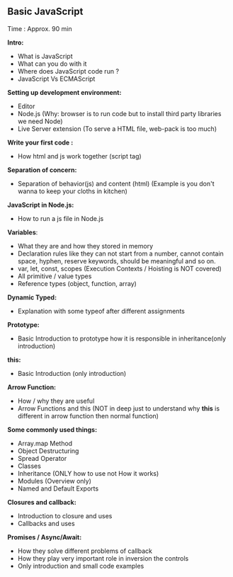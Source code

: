 ## Basic JavaScript
Time : Approx. 90 min

**Intro:**
 - What is JavaScript
 - What can you do with it 
 - Where does JavaScript code run ? 
 - JavaScript Vs ECMAScript
 
**Setting up development environment:**
 - Editor
 - Node.js (Why: browser is to run code but to install third party libraries we need Node)
 - Live Server extension (To serve a HTML file, web-pack is too much)
 
**Write your first code :**
 - How html and js work together (script tag)
 
**Separation of concern:** 
 - Separation of behavior(js) and content (html) (Example is you don't wanna to keep your cloths in kitchen)
 
**JavaScript in Node.js:** 
 - How to run a js file in Node.js

**Variables**: 
 - What they are and how they stored in memory
 - Declaration rules like they can not start from a number, cannot contain space, hyphen, reserve keywords, should be  meaningful and so on.
 - var, let, const, scopes (Execution Contexts / Hoisting is NOT covered)
 - All primitive / value types 
 - Reference types (object, function, array)
 
**Dynamic Typed:**
 - Explanation with some typeof after different assignments
 
 **Prototype:**
 - Basic Introduction to prototype how it is responsible in inheritance(only introduction)
 
  **this:**
 - Basic Introduction (only introduction)
 
**Arrow Function:**
 - How / why they are useful
 -  Arrow Functions and this (NOT in deep just to understand why **this** is different in arrow function then normal function)

**Some commonly used things:**
- Array.map Method 
- Object Destructuring 
- Spread Operator 
- Classes 
- Inheritance (ONLY how to use not How it works)
- Modules (Overview only)
- Named and Default Exports 
 
**Closures and callback:** 
 - Introduction to closure and uses
 - Callbacks and uses
 
**Promises / Async/Await:** 
 - How they solve different problems of callback
 - How they play very important role in inversion the controls  
 - Only introduction and small code examples

